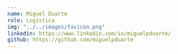 ```yaml
---
name: Miguel Duarte
role: Logística
img: "../../images/favicon.png"
linkedin: https://www.linkedin.com/in/miguelpduarte/
github: https://github.com/miguelpduarte
---
```

